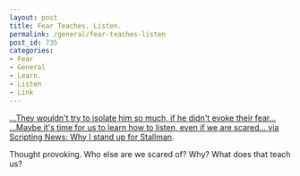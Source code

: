 ```yaml
---
layout: post
title: Fear Teaches. Listen.
permalink: /general/fear-teaches-listen
post_id: 735
categories:
- Fear
- General
- Learn.
- Listen
- Link
---
```


[...They wouldn't try to isolate him so much, if he didn't evoke their fear... ...Maybe it's time for us to learn how to listen, even if we are scared... via Scripting News: Why I stand up for Stallman](http://scripting.com/stories/2011/10/31/whyIStandUpForStallman.html).

Thought provoking. Who else are we scared of? Why? What does that teach us?
